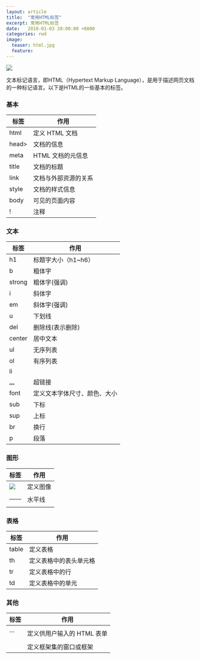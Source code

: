 ```yaml
---
layout: article
title:  "常用HTML标签"
excerpt: 常用HTML标签
date:   2018-01-03 20:00:00 +0800
categories: rwd
image: 
  teaser: html.jpg
  feature: 
---
```

<img src="https://chenie233.github.io/images/html.jpg">

文本标记语言，即HTML（Hypertext Markup Language），是用于描述网页文档的一种标记语言。以下是HTML的一些基本的标签。

### 基本

| 标签 | 作用
| --- |---
| html |  定义 HTML 文档
| head>| 文档的信息
| meta |  HTML 文档的元信息
| title | 文档的标题
| link  | 文档与外部资源的关系
| style |   文档的样式信息
| body |  可见的页面内容
| ! | 注释


### 文本

|   标签      | 作用
| --- |---
| h1 |  标题字大小（h1~h6）
| b  | 粗体字
| strong |  粗体字(强调) 
| i | 斜体字
| em | 斜体字(强调)
| u |  下划线
| del | 删除线(表示删除)
| center | 居中文本
| ul  | 无序列表
| ol |  有序列表
| li | 
| <a href=”…”>…</a> | 超链接
| font |  定义文本字体尺寸、颜色、大小
| sub  | 下标
| sup |  上标 
| br | 换行
| p | 段落

### 图形

|   标签      | 作用
| --- |---
| <img src=”…”> |  定义图像
| <hr>  | 水平线

### 表格
| 标签 | 作用
| --- | ---
| table |   定义表格 
| th | 定义表格中的表头单元格
| tr | 定义表格中的行
| td|  定义表格中的单元

### 其他
|   标签 | 作用
| --- |---
| <form>…</form> | 定义供用户输入的 HTML 表单
| <frame> | 定义框架集的窗口或框架
